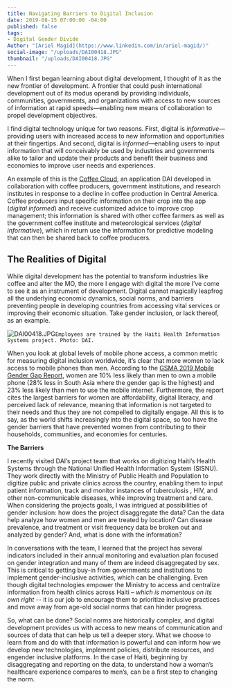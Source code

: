 ```yaml
---
title: Navigating Barriers to Digital Inclusion
date: 2019-08-15 07:00:00 -04:00
published: false
tags:
- Digital Gender Divide
Author: "[Ariel Magid](https://www.linkedin.com/in/ariel-magid/)"
social-image: "/uploads/DAI00418.JPG"
thumbnail: "/uploads/DAI00418.JPG"
---
```


When I first began learning about digital development, I thought of it as the new frontier of development. A frontier that could push international development out of its modus operandi by providing individuals, communities, governments, and organizations with access to new sources of information at rapid speeds—enabling new means of collaboration to propel development objectives.

I find digital technology unique for two reasons. First, digital is *informative*—providing users with increased access to new information and opportunities at their fingertips. And second, digital is *informed*—enabling users to input information that will conceivably be used by industries and governments alike to tailor and update their products and benefit their business and economies to improve user needs and experiences.

<!--more-->

An example of this is the [Coffee Cloud](https://dai-global-digital.com/coffee-cloud-precision-ag-at-the-touch-of-a-button.html), an application DAI developed in collaboration with coffee producers, government institutions, and research institutes in response to a decline in coffee production in Central America. Coffee producers input specific information on their crop into the app (*digital informed*) and receive customized advice to improve crop management; this information is shared with other coffee farmers as well as the government coffee institute and meteorological services (*digital informative*), which in return use the information for predictive modeling that can then be shared back to coffee producers.

## The Realities of Digital

While digital development has the potential to transform industries like coffee and alter the MO, the more I engage with digital the more I’ve come to see it as an instrument of development. Digital cannot magically leapfrog all the underlying economic dynamics, social norms, and barriers preventing people in developing countries from accessing vital services or improving their economic situation. Take gender inclusion, or lack thereof, as an example.

![DAI00418.JPG](/uploads/DAI00418.JPG)`Employees are trained by the Haiti Health Information Systems project. Photo: DAI.`

When you look at global levels of mobile phone access, a common metric for measuring digital inclusion worldwide, it’s clear that more women to lack access to mobile phones than men. According to the [GSMA 2019 Mobile Gender Gap Report](https://www.gsma.com/mobilefordevelopment/blog/the-mobile-gender-gap-report-2019/), women are 10% less likely than men to own a mobile phone (28% less in South Asia where the gender gap is the highest) and 23% less likely than men to use the mobile internet. Furthermore, the report cites the largest barriers for women are affordability, digital literacy, and perceived lack of relevance, meaning that information is not targeted to their needs and thus they are not compelled to digitally engage. All this is to say, as the world shifts increasingly into the digital space, so too have the gender barriers that have prevented women from contributing to their households, communities, and economies for centuries.

**The Barriers**

I recently visited DAI’s project team that works on digitizing Haiti’s Health Systems through the National Unified Health Information System (SISNU). They work directly with the Ministry of Public Health and Population to digitize public and private clinics across the country, enabling them to input patient information, track and monitor instances of tuberculosis , HIV, and other non-communicable diseases, while improving treatment and care. When considering the projects goals, I was intrigued at possibilities of gender inclusion: how does the project disaggregate the data? Can the data help analyze how women and men are treated by location? Can disease prevalence, and treatment or visit frequency data be broken out and analyzed by gender? And, what is done with the information?

In conversations with the team, I learned that the project has several indicators included in their annual monitoring and evaluation plan focused on gender integration and many of them are indeed disaggregated by sex. This is critical to getting buy-in from governments and institutions to implement gender-inclusive activities, which can be challenging. Even though digital technologies empower the Ministry to access and centralize information from health clinics across Haiti – *which is momentous on its own right --* it is our job to encourage them to prioritize inclusive practices and move away from age-old social norms that can hinder progress.

So, what can be done? Social norms are historically complex, and digital development provides us with access to new means of communication and sources of data that can help us tell a deeper story. What we choose to learn from and do with that information is powerful and can inform how we develop new technologies, implement policies, distribute resources, and engender inclusive platforms. In the case of Haiti, beginning by disaggregating and reporting on the data, to understand how a woman’s healthcare experience compares to men’s, can be a first step to changing the norm.